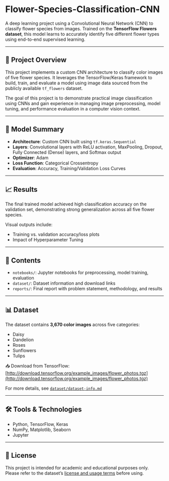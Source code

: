 # Flower-Species-Classification-CNN

A deep learning project using a Convolutional Neural Network (CNN) to classify flower species from images. Trained on the **TensorFlow Flowers dataset**, this model learns to accurately identify five different flower types using end-to-end supervised learning.

---

## 🌸 Project Overview

This project implements a custom CNN architecture to classify color images of five flower species. It leverages the TensorFlow/Keras framework to build, train, and evaluate a model using image data sourced from the publicly available `tf_flowers` dataset.

The goal of this project is to demonstrate practical image classification using CNNs and gain experience in managing image preprocessing, model tuning, and performance evaluation in a computer vision context.

---

## 🧠 Model Summary

- **Architecture**: Custom CNN built using `tf.keras.Sequential`
- **Layers**: Convolutional layers with ReLU activation, MaxPooling, Dropout, Fully Connected (Dense) layers, and Softmax output
- **Optimizer**: Adam
- **Loss Function**: Categorical Crossentropy
- **Evaluation**: Accuracy, Training/Validation Loss Curves

---

## 📈 Results

The final trained model achieved high classification accuracy on the validation set, demonstrating strong generalization across all five flower species.

Visual outputs include:
- Training vs. validation accuracy/loss plots
- Impact of Hyperparameter Tuning 

---

## 📂 Contents

- `notebooks/`: Jupyter notebooks for preprocessing, model training, evaluation
- `dataset/`: Dataset information and download links
- `reports/`:  Final report with problem statement, methodology, and results

---

## 📊 Dataset

The dataset contains **3,670 color images** across five categories:

- Daisy  
- Dandelion  
- Roses  
- Sunflowers  
- Tulips  

📥 Download from TensorFlow:  
[http://download.tensorflow.org/example_images/flower_photos.tgz](http://download.tensorflow.org/example_images/flower_photos.tgz)

For more details, see [`dataset/dataset-info.md`](./Dataset/dataset-info.md)

---

## 🛠 Tools & Technologies

- Python, TensorFlow, Keras
- NumPy, Matplotlib, Seaborn
- Jupyter

---

## 📘 License

This project is intended for academic and educational purposes only. Please refer to the dataset’s [license and usage terms](https://www.tensorflow.org/datasets/catalog/tf_flowers) before using.

